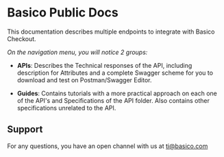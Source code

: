 # Basico Public Docs

This documentation describes multiple endpoints to integrate with Basico Checkout.

*On the navigation menu, you will notice 2 groups:*

- **APIs**: Describes the Technical responses of the API, including description for Attributes and a complete Swagger scheme for you to download and test on Postman/Swagger Editor.

- **Guides**: Contains tutorials with a more practical approach on each one of the API's and Specifications of the API folder. Also contains other specifications unrelated to the API.

## Support

For any questions, you have an open channel with us at ti@basico.com
